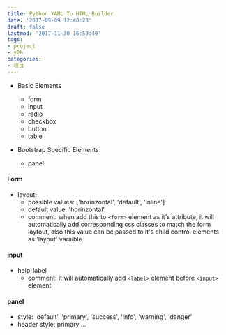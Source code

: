 ```yaml
---
title: Python YAML To HTML Builder
date: '2017-09-09 12:40:23'
draft: false
lastmod: '2017-11-30 16:59:49'
tags:
- project
- y2h
categories:
- 项目
---
```


- Basic Elements
    - form
	- input
	- radio
	- checkbox
	- button
    - table

- Bootstrap Specific Elements
    - panel

#### Form

- layout:
	- possible values: ['horinzontal', 'default', 'inline']
	- default value: 'horinzontal'
	- comment: when add this to ```<form>``` element as it's attribute, it will automatically add corresponding css classes to match the form laytout, also this value can be passed to it's child control elements as 'layout' varaible

#### input
- help-label
	- comment: it will automatically add ```<label>``` element before ```<input>``` element

#### panel
- style:
      'default', 'primary', 'success', 'info', 'warning', 'danger'
- header
  style: primary ...